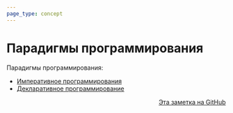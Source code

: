 ```yaml
---
page_type: concept
---
```

# Парадигмы программирования

Парадигмы программирования:

* [Императивное программирования](20221029163146.md)
* [Декларативное программирование](20221029163214.md)



<p v-pre style="text-align: right">
  <a href="https://github.com/Kverde/algorithms/blob/main/source/20221029163225.md">
  Эта заметка на GitHub
  </a>
</p>
